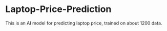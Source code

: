# Laptop-Price-Prediction
This is an AI model for predicting laptop price, trained on about 1200 data.
